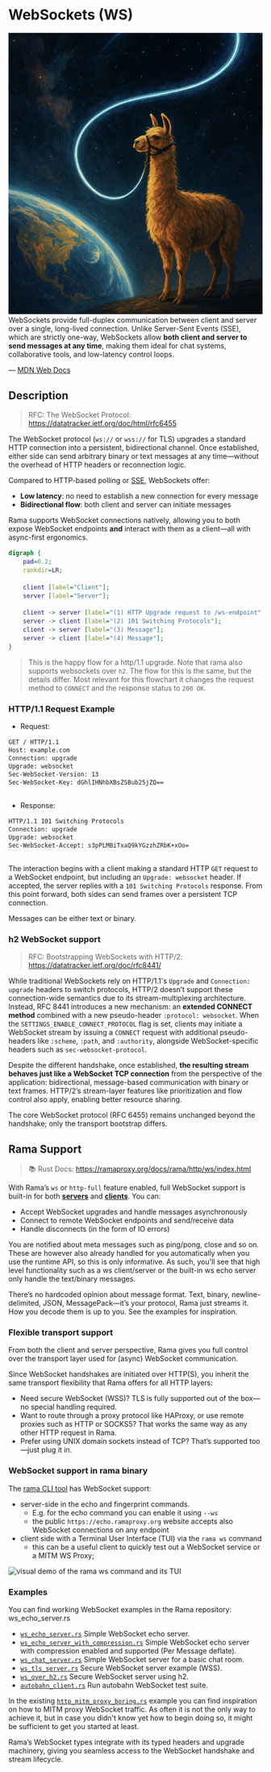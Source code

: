 # WebSockets (WS)

<div class="book-article-intro">
    <img
        src="img/rama_ws.jpg"
        alt="artistical representation of a llama tethered to a bi-directional glowing wire stretching between Earth and space"
    >
    <div>
        WebSockets provide full-duplex communication between client and server over a single,
        long-lived connection. Unlike Server-Sent Events (SSE), which are strictly one-way,
        WebSockets allow <strong>both client and server to send messages at any time</strong>,
        making them ideal for chat systems, collaborative tools, and low-latency control loops.
        <p>— <a href="https://developer.mozilla.org/en-US/docs/Web/API/WebSockets_API">MDN Web Docs</a></p>
    </div>
</div>

## Description

> RFC:  The WebSocket Protocol: <https://datatracker.ietf.org/doc/html/rfc6455>

The WebSocket protocol (`ws://` or `wss://` for TLS) upgrades a standard HTTP connection into a persistent, bidirectional channel. Once established, either side can send arbitrary binary or text messages at any time—without the overhead of HTTP headers or reconnection logic.

Compared to HTTP-based polling or [SSE](./sse.md), WebSockets offer:

- **Low latency**: no need to establish a new connection for every message
- **Bidirectional flow**: both client and server can initiate messages

Rama supports WebSocket connections natively, allowing you to both expose WebSocket endpoints **and** interact with them as a client—all with async-first ergonomics.

<div class="book-article-image-center">

```dot process
digraph {
    pad=0.2;
    rankdir=LR;

    client [label="Client"];
    server [label="Server"];

    client -> server [label="(1) HTTP Upgrade request to /ws-endpoint"];
    server -> client [label="(2) 101 Switching Protocols"];
    client -> server [label="(3) Message"];
    server -> client [label="(4) Message"];
}
```

</div>

> This is the happy flow for a http/1.1 upgrade. Note that rama also supports
> websockets over `h2`. The flow for this is the same, but the details differ.
> Most relevant for this flowchart it changes the request method to `CONNECT`
> and the response status to `200 OK`.

### HTTP/1.1 Request Example

- Request:

```
GET / HTTP/1.1
Host: example.com
Connection: upgrade
Upgrade: websocket
Sec-WebSocket-Version: 13
Sec-WebSocket-Key: dGhlIHNhbXBsZSBub25jZQ==


```

- Response:

```
HTTP/1.1 101 Switching Protocols
Connection: upgrade
Upgrade: websocket
Sec-WebSocket-Accept: s3pPLMBiTxaQ9kYGzzhZRbK+xOo=


```



The interaction begins with a client making a standard HTTP `GET` request to a WebSocket endpoint, but including an `Upgrade: websocket` header. If accepted, the server replies with a `101 Switching Protocols` response. From this point forward, both sides can send frames over a persistent TCP connection.

Messages can be either text or binary.

### h2 WebSocket support

> RFC: Bootstrapping WebSockets with HTTP/2: <https://datatracker.ietf.org/doc/rfc8441/>

While traditional WebSockets rely on HTTP/1.1's `Upgrade` and `Connection: upgrade` headers to switch protocols,
HTTP/2 doesn’t support these connection-wide semantics due to its stream-multiplexing architecture.
Instead, RFC 8441 introduces a new mechanism: an **extended CONNECT method** combined with a new pseudo-header
`:protocol: websocket`. When the `SETTINGS_ENABLE_CONNECT_PROTOCOL` flag is set, clients may initiate a
WebSocket stream by issuing a `CONNECT` request with additional pseudo-headers like `:scheme`, `:path`, and
`:authority`, alongside WebSocket-specific headers such as `sec-websocket-protocol`.

Despite the different handshake, once established,
**the resulting stream behaves just like a WebSocket TCP connection** from the perspective of the application:
bidirectional, message-based communication with binary or text frames. HTTP/2’s stream-layer features like
prioritization and flow control also apply, enabling better resource sharing.

The core WebSocket protocol (RFC 6455) remains unchanged beyond the handshake;
only the transport bootstrap differs.

## Rama Support

> 📚 Rust Docs: <https://ramaproxy.org/docs/rama/http/ws/index.html>

With Rama’s `ws` or `http-full` feature enabled, full WebSocket support is built-in for both
[**servers**](./web_servers.md) and [**clients**](./http_clients.md). You can:

- Accept WebSocket upgrades and handle messages asynchronously
- Connect to remote WebSocket endpoints and send/receive data
- Handle disconnects (in the form of IO errors)

You are notified about meta messages such as ping/pong, close and so on. These are however
also already handled for you automatically when you use the runtime API, so this is only informative.
As such, you'll see that high level functionality such as a ws client/server or the built-in ws echo server
only handle the text/binary messages.

There’s no hardcoded opinion about message format. Text, binary, newline-delimited, JSON, MessagePack—it’s your protocol, Rama just streams it. How you decode them is up to you. See the examples for inspiration.

### Flexible transport support

From both the client and server perspective, Rama gives you full control over the transport layer used for
(async) WebSocket communication.

Since WebSocket handshakes are initiated over HTTP(S), you inherit the same transport
flexibility that Rama offers for all HTTP layers:

- Need secure WebSocket (WSS)? TLS is fully supported out of the box—no special handling required.
- Want to route through a proxy protocol like HAProxy, or use remote proxies such as HTTP or SOCKS5?
  That works the same way as any other HTTP request in Rama.
- Prefer using UNIX domain sockets instead of TCP? That’s supported too—just plug it in.

### WebSocket support in rama binary

The [rama CLI tool](./deploy/rama-cli.md) has WebSocket support:

- server-side in the echo and fingerprint commands.
  - E.g. for the echo command you can enable it using `--ws`
  - the public `https://echo.ramaproxy.org` website accepts also WebSocket connections on any endpoint
- client side with a Terminal User Interface (TUI) via the `rama ws` command
  - this can be a useful client to quickly test out a WebSocket service or a MITM WS Proxy;

<div class="book-article-image-center">
<img src="img/rama_ws_client_tui_demo.gif" alt="visual demo of the rama ws command and its TUI">
</div>

### Examples

You can find working WebSocket examples in the Rama repository:
ws_echo_server.rs
- [`ws_echo_server.rs`](https://github.com/plabayo/rama/blob/main/examples/ws_echo_server.rs)
  Simple WebSocket echo server.
- [`ws_echo_server_with_compression.rs`](https://github.com/plabayo/rama/blob/main/examples/ws_echo_server_with_compression.rs)
  Simple WebSocket echo server with compression enabled and supported (Per Message deflate).
- [`ws_chat_server.rs`](https://github.com/plabayo/rama/blob/main/examples/ws_chat_server.rs)
  Simple WebSocket server for a basic chat room.
- [`ws_tls_server.rs`](https://github.com/plabayo/rama/blob/main/examples/ws_tls_server.rs)
   Secure WebSocket server example (WSS).
- [`ws_over_h2.rs`](https://github.com/plabayo/rama/blob/main/examples/ws_over_h2.rs)
   Secure WebSocket server using h2.
- [`autobahn_client.rs`](https://github.com/plabayo/rama/blob/main/examples/autobahn_client.rs)
   Run autobahn WebSocket test suite.

In the existing [`http_mitm_proxy_boring.rs`](https://github.com/plabayo/rama/blob/main/examples/http_mitm_proxy_boring.rs) example
you can find inspiration on how to MITM proxy WebSocket traffic. As often it is not the only
way to achieve it, but in case you didn't know yet how to begin doing so,
it might be sufficient to get you started at least.

Rama’s WebSocket types integrate with its typed headers and upgrade machinery, giving you seamless access to the WebSocket handshake and stream lifecycle.
